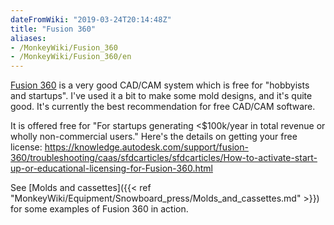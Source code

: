 ```yaml
---
dateFromWiki: "2019-03-24T20:14:48Z"
title: "Fusion 360"
aliases:
- /MonkeyWiki/Fusion_360
- /MonkeyWiki/Fusion_360/en
---
```

[Fusion 360](https://www.autodesk.com/products/fusion-360) is a very good CAD/CAM system which is free for "hobbyists and startups". I've used it a bit to make some mold designs, and it's quite good. It's currently the best recommendation for free CAD/CAM software.

It is offered free for "For startups generating <$100k/year in total revenue or wholly non-commercial users." Here's the details on getting your free license: https://knowledge.autodesk.com/support/fusion-360/troubleshooting/caas/sfdcarticles/sfdcarticles/How-to-activate-start-up-or-educational-licensing-for-Fusion-360.html

See [Molds and cassettes]({{< ref "MonkeyWiki/Equipment/Snowboard_press/Molds_and_cassettes.md" >}}) for some examples of Fusion 360 in action.
